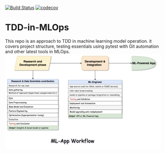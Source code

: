 [![Build Status](https://travis-ci.com/opeyemibami/TDD-in-MLOps.svg?branch=main)](https://travis-ci.com/opeyemibami/TDD-in-MLOps)
[![codecov](https://codecov.io/gh/opeyemibami/TDD-in-MLOps/branch/main/graph/badge.svg?token=MOGV67LQEP)](https://codecov.io/gh/opeyemibami/TDD-in-MLOps)
# TDD-in-MLOps
This repo is an approach to TDD in machine learning model operation. it covers project structure, testing essentials using pytest with Git automation and other latest tools in MLOps. 
![](img/workflow.png)